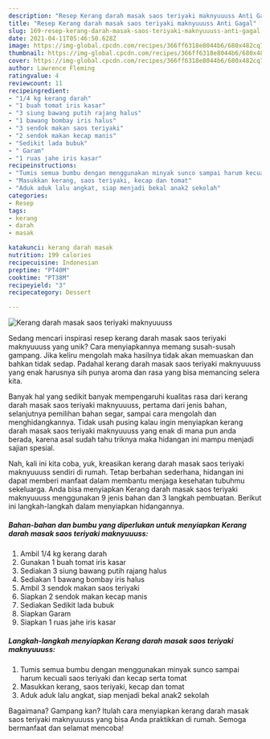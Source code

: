 ```yaml
---
description: "Resep Kerang darah masak saos teriyaki maknyuuuss Anti Gagal"
title: "Resep Kerang darah masak saos teriyaki maknyuuuss Anti Gagal"
slug: 169-resep-kerang-darah-masak-saos-teriyaki-maknyuuuss-anti-gagal
date: 2021-04-11T05:46:50.628Z
image: https://img-global.cpcdn.com/recipes/366ff6318e8044b6/680x482cq70/kerang-darah-masak-saos-teriyaki-maknyuuuss-foto-resep-utama.jpg
thumbnail: https://img-global.cpcdn.com/recipes/366ff6318e8044b6/680x482cq70/kerang-darah-masak-saos-teriyaki-maknyuuuss-foto-resep-utama.jpg
cover: https://img-global.cpcdn.com/recipes/366ff6318e8044b6/680x482cq70/kerang-darah-masak-saos-teriyaki-maknyuuuss-foto-resep-utama.jpg
author: Lawrence Fleming
ratingvalue: 4
reviewcount: 11
recipeingredient:
- "1/4 kg kerang darah"
- "1 buah tomat iris kasar"
- "3 siung bawang putih rajang halus"
- "1 bawang bombay iris halus"
- "3 sendok makan saos teriyaki"
- "2 sendok makan kecap manis"
- "Sedikit lada bubuk"
- " Garam"
- "1 ruas jahe iris kasar"
recipeinstructions:
- "Tumis semua bumbu dengan menggunakan minyak sunco sampai harum kecuali saos teriyaki dan kecap serta tomat"
- "Masukkan kerang, saos teriyaki, kecap dan tomat"
- "Aduk aduk lalu angkat, siap menjadi bekal anak2 sekolah"
categories:
- Resep
tags:
- kerang
- darah
- masak

katakunci: kerang darah masak 
nutrition: 199 calories
recipecuisine: Indonesian
preptime: "PT40M"
cooktime: "PT38M"
recipeyield: "3"
recipecategory: Dessert

---
```



![Kerang darah masak saos teriyaki maknyuuuss](https://img-global.cpcdn.com/recipes/366ff6318e8044b6/680x482cq70/kerang-darah-masak-saos-teriyaki-maknyuuuss-foto-resep-utama.jpg)

Sedang mencari inspirasi resep kerang darah masak saos teriyaki maknyuuuss yang unik? Cara menyiapkannya memang susah-susah gampang. Jika keliru mengolah maka hasilnya tidak akan memuaskan dan bahkan tidak sedap. Padahal kerang darah masak saos teriyaki maknyuuuss yang enak harusnya sih punya aroma dan rasa yang bisa memancing selera kita.

Banyak hal yang sedikit banyak mempengaruhi kualitas rasa dari kerang darah masak saos teriyaki maknyuuuss, pertama dari jenis bahan, selanjutnya pemilihan bahan segar, sampai cara mengolah dan menghidangkannya. Tidak usah pusing kalau ingin menyiapkan kerang darah masak saos teriyaki maknyuuuss yang enak di mana pun anda berada, karena asal sudah tahu triknya maka hidangan ini mampu menjadi sajian spesial.




Nah, kali ini kita coba, yuk, kreasikan kerang darah masak saos teriyaki maknyuuuss sendiri di rumah. Tetap berbahan sederhana, hidangan ini dapat memberi manfaat dalam membantu menjaga kesehatan tubuhmu sekeluarga. Anda bisa menyiapkan Kerang darah masak saos teriyaki maknyuuuss menggunakan 9 jenis bahan dan 3 langkah pembuatan. Berikut ini langkah-langkah dalam menyiapkan hidangannya.

<!--inarticleads1-->

##### Bahan-bahan dan bumbu yang diperlukan untuk menyiapkan Kerang darah masak saos teriyaki maknyuuuss:

1. Ambil 1/4 kg kerang darah
1. Gunakan 1 buah tomat iris kasar
1. Sediakan 3 siung bawang putih rajang halus
1. Sediakan 1 bawang bombay iris halus
1. Ambil 3 sendok makan saos teriyaki
1. Siapkan 2 sendok makan kecap manis
1. Sediakan Sedikit lada bubuk
1. Siapkan  Garam
1. Siapkan 1 ruas jahe iris kasar




<!--inarticleads2-->

##### Langkah-langkah menyiapkan Kerang darah masak saos teriyaki maknyuuuss:

1. Tumis semua bumbu dengan menggunakan minyak sunco sampai harum kecuali saos teriyaki dan kecap serta tomat
1. Masukkan kerang, saos teriyaki, kecap dan tomat
1. Aduk aduk lalu angkat, siap menjadi bekal anak2 sekolah




Bagaimana? Gampang kan? Itulah cara menyiapkan kerang darah masak saos teriyaki maknyuuuss yang bisa Anda praktikkan di rumah. Semoga bermanfaat dan selamat mencoba!
